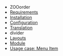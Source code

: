 - ZOOorder
- [Requirements](ZOOorder/requirements.md)
- [Installation](ZOOorder/installation.md)
- [Configuration](ZOOorder/configuration.md)
- [Translation](ZOOorder/translation.md)
- divider
- [Layouts](ZOOorder/layouts.md)
- [Module](ZOOorder/module.md)
- [Usage case: Menu Item](ZOOorder/usagecase_menuitem.md)